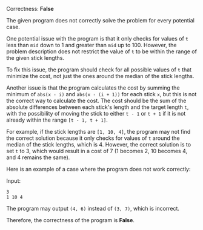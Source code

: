 Correctness: **False**

The given program does not correctly solve the problem for every potential case. 

One potential issue with the program is that it only checks for values of `t` less than `mid` down to 1 and greater than `mid` up to 100. However, the problem description does not restrict the value of `t` to be within the range of the given stick lengths.

To fix this issue, the program should check for all possible values of `t` that minimize the cost, not just the ones around the median of the stick lengths. 

Another issue is that the program calculates the cost by summing the minimum of `abs(x - i)` and `abs(x - (i + 1))` for each stick `x`, but this is not the correct way to calculate the cost. The cost should be the sum of the absolute differences between each stick's length and the target length `t`, with the possibility of moving the stick to either `t - 1` or `t + 1` if it is not already within the range `[t - 1, t + 1]`.

For example, if the stick lengths are `[1, 10, 4]`, the program may not find the correct solution because it only checks for values of `t` around the median of the stick lengths, which is 4. However, the correct solution is to set `t` to 3, which would result in a cost of 7 (1 becomes 2, 10 becomes 4, and 4 remains the same). 

Here is an example of a case where the program does not work correctly:

Input:
```
3
1 10 4
```

The program may output `(4, 6)` instead of `(3, 7)`, which is incorrect. 

Therefore, the correctness of the program is **False**.